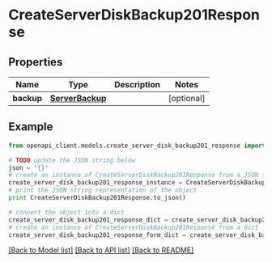 # CreateServerDiskBackup201Response


## Properties
Name | Type | Description | Notes
------------ | ------------- | ------------- | -------------
**backup** | [**ServerBackup**](ServerBackup.md) |  | [optional] 

## Example

```python
from openapi_client.models.create_server_disk_backup201_response import CreateServerDiskBackup201Response

# TODO update the JSON string below
json = "{}"
# create an instance of CreateServerDiskBackup201Response from a JSON string
create_server_disk_backup201_response_instance = CreateServerDiskBackup201Response.from_json(json)
# print the JSON string representation of the object
print CreateServerDiskBackup201Response.to_json()

# convert the object into a dict
create_server_disk_backup201_response_dict = create_server_disk_backup201_response_instance.to_dict()
# create an instance of CreateServerDiskBackup201Response from a dict
create_server_disk_backup201_response_form_dict = create_server_disk_backup201_response.from_dict(create_server_disk_backup201_response_dict)
```
[[Back to Model list]](../README.md#documentation-for-models) [[Back to API list]](../README.md#documentation-for-api-endpoints) [[Back to README]](../README.md)



